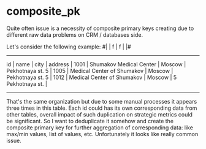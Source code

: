 # composite_pk
Quite often issue is a necessity of composite primary keys creating due to different raw data problems on CRM / databases side.

Let's consider the following example: 
#|
| f | f |
|#
_________________________________________________________________
id   |   name                     | city    |  address          |
1001 | Shumakov Medical Center    | Moscow  | Pekhotnaya st. 5  |
1005 | Medical Center of Shumakov | Moscow  | Pekhotnaya st. 5  |
1012 | Medical Center of Shumakov | Moscow  | 5 Pekhotnaya st.  |
_________________________________________________________________

That's the same organization but due to some manual processes it appears three times in this table. Each id could has its own corresponding data from other tables, overall impact of such duplication on strategic metrics could be significant. So I want to deduplicate it somehow and create the composite primary key for further aggregation of corresponding data: like max/min values, list of values, etc.
Unfortunately it looks like really common issue.
